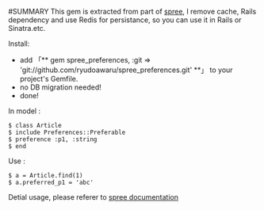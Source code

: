 #SUMMARY
This gem is extracted from part of [spree](http://github.com/spree/spree), I remove cache, Rails dependency and use Redis for persistance, so you can use it in Rails or Sinatra.etc.

Install:

* add 「** gem spree_preferences, :git => 'git://github.com/ryudoawaru/spree_preferences.git' **」 to your project's Gemfile.
* no DB migration needed!
* done!


In model :


    $ class Article
    $ include Preferences::Preferable
    $ preference :p1, :string
    $ end

Use :


    $ a = Article.find(1)
    $ a.preferred_p1 = 'abc'
    
Detial usage, please referer to [spree documentation](http://guides.spreecommerce.com/preferences.html)
